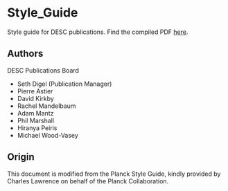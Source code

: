 # Style_Guide
Style guide for DESC publications. Find the compiled PDF [here](https://github.com/LSSTDESC/Style_Guide/raw/compiled/Style_Guide.pdf).

## Authors

DESC Publications Board
* Seth Digel (Publication Manager)
* Pierre Astier
* David Kirkby
* Rachel Mandelbaum
* Adam Mantz
* Phil Marshall
* Hiranya Peiris
* Michael Wood-Vasey

## Origin

This document is modified from the Planck Style Guide, kindly provided by Charles Lawrence on behalf of the Planck Collaboration.
